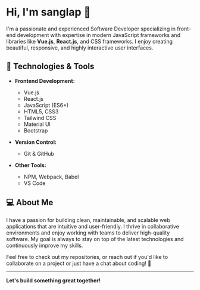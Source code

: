 # Hi, I'm sanglap 👋

I'm a passionate and experienced Software Developer specializing in front-end development with expertise in modern JavaScript frameworks and libraries like **Vue.js**, **React.js**, and CSS frameworks. I enjoy creating beautiful, responsive, and highly interactive user interfaces.

## 🔧 Technologies & Tools

- **Frontend Development:**
  - Vue.js
  - React.js
  - JavaScript (ES6+)
  - HTML5, CSS3
  - Tailwind CSS
  - Material UI
  - Bootstrap

- **Version Control:**
  - Git & GitHub

- **Other Tools:**
  - NPM, Webpack, Babel
  - VS Code

## 💻 About Me

I have a passion for building clean, maintainable, and scalable web applications that are intuitive and user-friendly. I thrive in collaborative environments and enjoy working with teams to deliver high-quality software. My goal is always to stay on top of the latest technologies and continuously improve my skills.

Feel free to check out my repositories, or reach out if you'd like to collaborate on a project or just have a chat about coding! 🤝

---

**Let's build something great together!**
